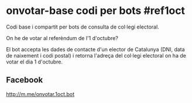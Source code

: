 # onvotar-base codi per bots #ref1oct
Codi base i compartit per bots de consulta de col·legi electoral.

On he de votar al referèndum de l'1 d'octubre?

El bot accepta les dades de contacte d'un elector de Catalunya (DNI, data de naixement i codi postal) i retorna l'adreça del col·legi electoral on ha de votar el dia 1 d'octubre.

## Facebook
http://m.me/onvotar.1oct.bot
